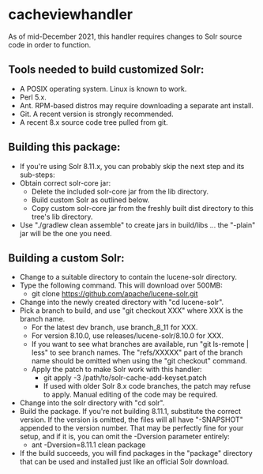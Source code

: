 # cacheviewhandler

As of mid-December 2021, this handler requires changes to Solr source code in order to function.

## Tools needed to build customized Solr:

* A POSIX operating system.  Linux is known to work.
* Perl 5.x.
* Ant.  RPM-based distros may require downloading a separate ant install.
* Git.  A recent version is strongly recommended.
* A recent 8.x source code tree pulled from git.

## Building this package:

* If you're using Solr 8.11.x, you can probably skip the next step and its sub-steps:
* Obtain correct solr-core jar:
    * Delete the included solr-core jar from the lib directory.
    * Build custom Solr as outlined below.
    * Copy custom solr-core jar from the freshly built dist directory to this tree's lib directory.
* Use "./gradlew clean assemble" to create jars in build/libs ... the "-plain" jar will be the one you need.

## Building a custom Solr:

* Change to a suitable directory to contain the lucene-solr directory.
* Type the following command.  This will download over 500MB:
    * git clone https://github.com/apache/lucene-solr.git
* Change into the newly created directory with "cd lucene-solr".
* Pick a branch to build, and use "git checkout XXX" where XXX is the branch name.
    * For the latest dev branch, use branch_8_11 for XXX.
    * For version 8.10.0, use releases/lucene-solr/8.10.0 for XXX.
    * If you want to see what branches are available, run "git ls-remote | less" to see branch names.  The "refs/XXXXX" part of the branch name should be omitted when using the "git checkout" command.
    * Apply the patch to make Solr work with this handler:
        * git apply -3 /path/to/solr-cache-add-keyset.patch
        * If used with older Solr 8.x code branches, the patch may refuse to apply.  Manual editing of the code may be required.
* Change into the solr directory with "cd solr".
* Build the package.  If you're not building 8.11.1, substitute the correct version.  If the version is omitted, the files will all have "-SNAPSHOT" appended to the version number.  That may be perfectly fine for your setup, and if it is, you can omit the -Dversion parameter entirely:
    * ant -Dversion=8.11.1 clean package
* If the build succeeds, you will find packages in the "package" directory that can be used and installed just like an official Solr download.
